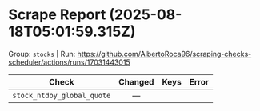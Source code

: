 # Scrape Report (2025-08-18T05:01:59.315Z)

Group: `stocks`  |  Run: https://github.com/AlbertoRoca96/scraping-checks-scheduler/actions/runs/17031443015

| Check | Changed | Keys | Error |
|---|:---:|:--|:--|
| `stock_ntdoy_global_quote` | — |  |  |
